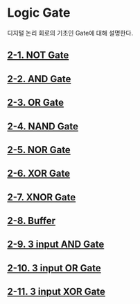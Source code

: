
# Logic Gate 

디지털 논리 회로의 기초인 Gate에 대해 설명한다. 


## [2-1. NOT Gate](https://github.com/hanback-lab/SACT/blob/main/02_Logic_Gate/2-01.NOT.md)

## [2-2. AND Gate](https://github.com/hanback-lab/SACT/blob/main/02_Logic_Gate/2-02.AND.md)

## [2-3. OR Gate](https://github.com/hanback-lab/SACT/blob/main/02_Logic_Gate/2-03.OR.md)

## [2-4. NAND Gate](https://github.com/hanback-lab/SACT/blob/main/02_Logic_Gate/2-04.NAND.md)

## [2-5. NOR Gate](https://github.com/hanback-lab/SACT/blob/main/02_Logic_Gate/2-05.NOR.md)

## [2-6. XOR Gate](https://github.com/hanback-lab/SACT/blob/main/02_Logic_Gate/2-06.XOR.md)

## [2-7. XNOR Gate](https://github.com/hanback-lab/SACT/blob/main/02_Logic_Gate/2-07.XNOR.md)

## [2-8. Buffer](https://github.com/hanback-lab/SACT/blob/main/02_Logic_Gate/2-08.Buffer.md)

## [2-9. 3 input AND Gate](https://github.com/hanback-lab/SACT/blob/main/02_Logic_Gate/2-09.AND3.md)

## [2-10. 3 input OR Gate](https://github.com/hanback-lab/SACT/blob/main/02_Logic_Gate/2-10.OR3.md)

## [2-11. 3 input XOR Gate](https://github.com/hanback-lab/SACT/blob/main/02_Logic_Gate/2-11.XOR3.md)
